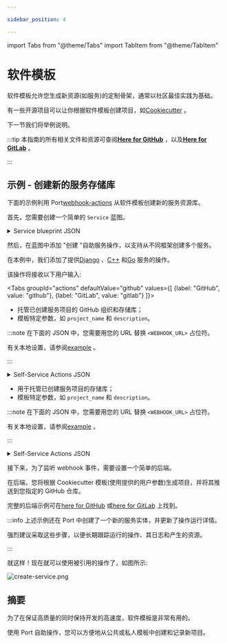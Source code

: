 ```yaml
---

sidebar_position: 4

---
```


import Tabs from "@theme/Tabs"
import TabItem from "@theme/TabItem"

# 软件模板

软件模板允许您生成新资源(如服务)的定制骨架，通常以社区最佳实践为基础。

有一些开源项目可以让你根据软件模板创建项目，如[Cookiecutter](https://github.com/cookiecutter/cookiecutter) 。

下一节我们将举例说明。

:::tip 本指南的所有相关文件和资源可查阅[**Here for GitHub**](https://github.com/port-labs/port-cookiecutter-example) ，以及[**Here for GitLab**](https://github.com/port-labs/port-cookiecutter-gitlab-example) 。

:::

## 示例 - 创建新的服务存储库

下面的示例利用 Port[webhook-actions](../webhook.md) 从软件模板创建新的服务资源库。

首先，您需要创建一个简单的 `Service` 蓝图。

<details>
<summary>Service blueprint JSON</summary>

```json showLineNumbers
{
  "identifier": "service",
  "title": "Service",
  "icon": "Service",
  "schema": {
    "properties": {
      "description": {
        "type": "string",
        "title": "Description"
      },
      "url": {
        "type": "string",
        "format": "url",
        "title": "URL"
      }
    },
    "required": []
  },
  "mirrorProperties": {}
}
```

</details>

然后，在蓝图中添加 "创建 "自助服务操作，以支持从不同框架创建多个服务。

在本例中，我们添加了提供[Django](https://github.com/cookiecutter/cookiecutter-django) 、[C++](https://github.com/DerThorsten/cpp_cookiecutter) 和[Go](https://github.com/lacion/cookiecutter-golang) 服务的操作。

该操作将接收以下用户输入: 

<Tabs groupId="actions" defaultValue="github" values={[
{label: "GitHub", value: "github"},
{label: "GitLab", value: "gitlab"}
]}>

<TabItem value="github">

* 托管已创建服务项目的 GitHub 组织和存储库；
* 模板特定参数，如 `project_name` 和 `description`。

:::note 在下面的 JSON 中，您需要用您的 URL 替换 `<WEBHOOK_URL>` 占位符。

有关本地设置，请参阅[example](../local-debugging-webhook.md#creating-the-vm-create-action) 。

:::

<details>
<summary>Self-Service Actions JSON</summary>

```json showLineNumbers
[
  {
    "identifier": "CreateDjangoService",
    "title": "Create Django",
    "icon": "Service",
    "userInputs": {
      "properties": {
        "github_organization": {
          "type": "string"
        },
        "github_repository": {
          "type": "string"
        },
        "project_name": {
          "type": "string"
        },
        "description": {
          "type": "string"
        }
      },
      "required": ["github_organization", "github_repository"]
    },
    "invocationMethod": {
      "type": "WEBHOOK",
      "url": "<WEBHOOK_URL>"
    },
    "trigger": "CREATE",
    "description": "Creates a new Django service"
  },
  {
    "identifier": "CreateCPPService",
    "title": "Create C++",
    "icon": "Service",
    "userInputs": {
      "properties": {
        "github_organization": {
          "type": "string"
        },
        "github_repository": {
          "type": "string"
        },
        "project_name": {
          "type": "string"
        },
        "description": {
          "type": "string"
        }
      },
      "required": ["github_organization", "github_repository"]
    },
    "invocationMethod": {
      "type": "WEBHOOK",
      "url": "<WEBHOOK_URL>"
    },
    "trigger": "CREATE",
    "description": "Creates a new C++ service"
  },
  {
    "identifier": "CreateGoService",
    "title": "Create Go",
    "icon": "Service",
    "userInputs": {
      "properties": {
        "github_organization": {
          "type": "string"
        },
        "github_repository": {
          "type": "string"
        },
        "app_name": {
          "type": "string"
        },
        "project_short_description": {
          "type": "string"
        }
      },
      "required": ["github_organization", "github_repository"]
    },
    "invocationMethod": {
      "type": "WEBHOOK",
      "url": "<WEBHOOK_URL>"
    },
    "trigger": "CREATE",
    "description": "Creates a new Go service"
  }
]
```

</details>

</TabItem>

<TabItem value="gitlab">

* 用于托管已创建服务项目的存储库；
* 模板特定参数，如 `project_name` 和 `description`。

:::note 在下面的 JSON 中，您需要用您的 URL 替换 `<WEBHOOK_URL>` 占位符。

有关本地设置，请参阅[example](../local-debugging-webhook.md#creating-the-vm-create-action) 。

:::

<details>
<summary>Self-Service Actions JSON</summary>

```json showLineNumbers
[
  {
    "identifier": "CreateDjangoService",
    "title": "Create Django",
    "icon": "Service",
    "userInputs": {
      "properties": {
        "repository_name": {
          "type": "string"
        },
        "project_name": {
          "type": "string"
        },
        "description": {
          "type": "string"
        }
      },
      "required": ["repository_name"]
    },
    "invocationMethod": {
      "type": "WEBHOOK",
      "url": "<WEBHOOK_URL>"
    },
    "trigger": "CREATE",
    "description": "Creates a new Django service"
  },
  {
    "identifier": "CreateCPPService",
    "title": "Create C++",
    "icon": "Service",
    "userInputs": {
      "properties": {
        "repository_name": {
          "type": "string"
        },
        "project_name": {
          "type": "string"
        },
        "description": {
          "type": "string"
        }
      },
      "required": ["repository_name"]
    },
    "invocationMethod": {
      "type": "WEBHOOK",
      "url": "<WEBHOOK_URL>"
    },
    "trigger": "CREATE",
    "description": "Creates a new C++ service"
  },
  {
    "identifier": "CreateGoService",
    "title": "Create Go",
    "icon": "Service",
    "userInputs": {
      "properties": {
        "repository_name": {
          "type": "string"
        },
        "app_name": {
          "type": "string"
        },
        "project_short_description": {
          "type": "string"
        }
      },
      "required": ["repository_name"]
    },
    "invocationMethod": {
      "type": "WEBHOOK",
      "url": "<WEBHOOK_URL>"
    },
    "trigger": "CREATE",
    "description": "Creates a new Go service"
  }
]
```

</details>

</TabItem>

</Tabs>

接下来，为了监听 webhook 事件，需要设置一个简单的后端。

在后端，您将根据 Cookiecutter 模板(使用提供的用户参数)生成项目，并将其推送到您指定的 GitHub 仓库。

完整的后端示例可在[here for GitHub](https://github.com/port-labs/port-cookiecutter-example) 或[here for GitLab](https://github.com/port-labs/port-cookiecutter-gitlab-example) 上找到。

:::info 上述示例还在 Port 中创建了一个新的服务实体，并更新了操作运行详情。

强烈建议采取这些步骤，以便长期跟踪运行的操作、其日志和产生的资源。

:::

就这样！现在就可以使用被引用的操作了，如图所示: 

![create-service.png](../../../../../static/img/complete-use-cases/software-templates/create-service.png)

## 摘要

为了在保证高质量的同时保持开发的高速度，软件模板是非常有用的。

使用 Port 自助操作，您可以方便地从公共或私人模板中创建和记录新项目。